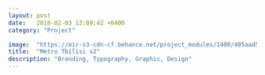 ```yaml
---
layout: post
date:   2018-02-03 13:09:42 +0400
category: "Project"

image:  "https://mir-s3-cdn-cf.behance.net/project_modules/1400/405aad57040901.59ec5d516c5d4.jpg"
title:  "Metro Tbilisi v2"
description: "Branding, Typography, Graphic, Design"
---
```

